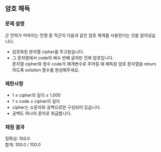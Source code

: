 ## 암호 해독

### 문제 설명

군 전략가 머쓱이는 전쟁 중 적군이 다음과 같은 암호 체계를 사용한다는 것을 알아냈습니다.  
* 암호화된 문자열 cipher를 주고받습니다.  
* 그 문자열에서 code의 배수 번째 글자만 진짜 암호입니다.  
문자열 cipher와 정수 code가 매개변수로 주어질 때 해독된 암호 문자열을 return하도록 solution 함수를 완성해주세요.  

### 제한사항  
* 1 ≤ cipher의 길이 ≤ 1,000  
* 1 ≤ code ≤ cipher의 길이  
* cipher는 소문자와 공백으로만 구성되어 있습니다.  
* 공백도 하나의 문자로 취급합니다.  

### 채점 결과

정확성: 100.0 <br>
합계: 100.0 / 100.0
